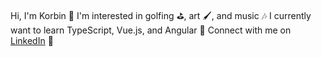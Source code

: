 Hi, I'm Korbin 👋
I'm interested in golfing ⛳, art 🖌, and music 🎶
I currently want to learn TypeScript, Vue.js, and Angular 📓
Connect with me on <a href='https://www.linkedin.com/in/korbinwesterfield/'>LinkedIn</a> 🤝
